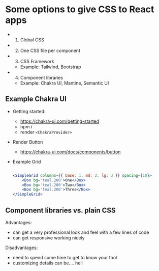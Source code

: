 

# Some options to give CSS to React apps


- 1. Global CSS

- 2. One CSS file per component

- 3. CSS Framework
    - Example: Tailwind, Bootstrap

- 4. Component libraries
    - Example: Chakra UI, Mantine, Semantic UI



## Example Chakra UI

- Getting started:
    - https://chakra-ui.com/getting-started
    - npm i
    - render `<ChakraProvider>`


- Render Button
    - https://chakra-ui.com/docs/components/button


- Example Grid

    ```jsx

    <SimpleGrid columns={{ base: 1, md: 2, lg: 3 }} spacing={10}>
        <Box bg='teal.200'>One</Box>
        <Box bg='teal.200'>Two</Box>
        <Box bg='teal.200'>Three</Box>
    </SimpleGrid>

    ```



## Component libraries vs. plain CSS

Advantages:
- can get a very professional look and feel with a few lines of code
- can get responsive working nicely

Disadvantages:
- need to spend some time to get to know your tool
- customizing details can be.... hell



